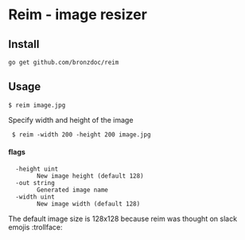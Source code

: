 # Reim - image resizer

## Install
```go get github.com/bronzdoc/reim```

## Usage

```$ reim image.jpg ```

Specify width and height of the image

``` $ reim -width 200 -height 200 image.jpg```

#### flags
```
  -height uint
        New image height (default 128)
  -out string
        Generated image name
  -width uint
        New image width (default 128)
```

The default image size is 128x128 because reim was thought on slack emojis :trollface:

